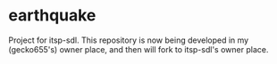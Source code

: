 earthquake
==========

Project for itsp-sdl.
This repository is now being developed in my (gecko655's) owner place, and then will fork to itsp-sdl's owner place.
